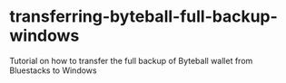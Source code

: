 # transferring-byteball-full-backup-windows
Tutorial on how to transfer the full backup of Byteball wallet from Bluestacks to Windows
